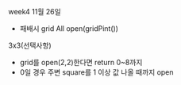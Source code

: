 week4
11월 26일


- 패배시 grid All open(gridPint())


3x3(선택사항)
- grid를 open(2,2)한다면 return 0~8까지
- 0일 경우 주변 square를 1 이상 값 나올 때까지 open


